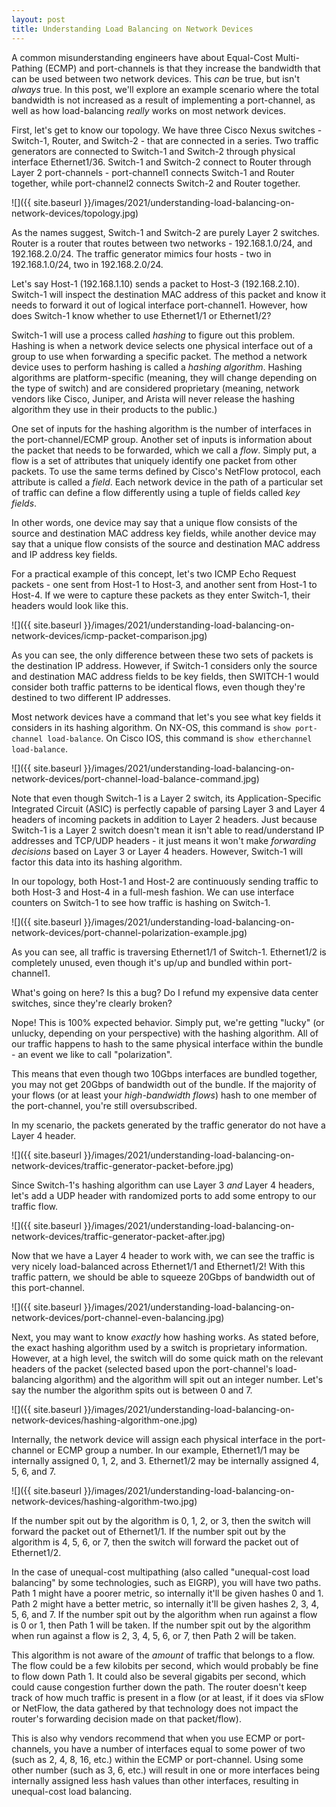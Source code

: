 ```yaml
---
layout: post
title: Understanding Load Balancing on Network Devices
---
```


A common misunderstanding engineers have about Equal-Cost Multi-Pathing (ECMP) and port-channels is that they increase the bandwidth that can be used between two network devices. This *can* be true, but isn't *always* true. In this post, we'll explore an example scenario where the total bandwidth is not increased as a result of implementing a port-channel, as well as how load-balancing *really* works on most network devices.

First, let's get to know our topology. We have three Cisco Nexus switches - Switch-1, Router, and Switch-2 - that are connected in a series. Two traffic generators are connected to Switch-1 and Switch-2 through physical interface Ethernet1/36. Switch-1 and Switch-2 connect to Router through Layer 2 port-channels - port-channel1 connects Switch-1 and Router together, while port-channel2 connects Switch-2 and Router together.

![]({{ site.baseurl }}/images/2021/understanding-load-balancing-on-network-devices/topology.jpg)

As the names suggest, Switch-1 and Switch-2 are purely Layer 2 switches. Router is a router that routes between two networks - 192.168.1.0/24, and 192.168.2.0/24. The traffic generator mimics four hosts - two in 192.168.1.0/24, two in 192.168.2.0/24.

Let's say Host-1 (192.168.1.10) sends a packet to Host-3 (192.168.2.10). Switch-1 will inspect the destination MAC address of this packet and know it needs to forward it out of logical interface port-channel1. However, how does Switch-1 know whether to use Ethernet1/1 or Ethernet1/2?

Switch-1 will use a process called *hashing* to figure out this problem. Hashing is when a network device selects one physical interface out of a group to use when forwarding a specific packet. The method a network device uses to perform hashing is called a *hashing algorithm*. Hashing algorithms are platform-specific (meaning, they will change depending on the type of switch) and are considered proprietary (meaning, network vendors like Cisco, Juniper, and Arista will never release the hashing algorithm they use in their products to the public.)

One set of inputs for the hashing algorithm is the number of interfaces in the port-channel/ECMP group. Another set of inputs is information about the packet that needs to be forwarded, which we call a *flow*. Simply put, a flow is a set of attributes that uniquely identify one packet from other packets. To use the same terms defined by Cisco's NetFlow protocol, each attribute is called a *field*. Each network device in the path of a particular set of traffic can define a flow differently using a tuple of fields called *key fields*.

In other words, one device may say that a unique flow consists of the source and destination MAC address key fields, while another device may say that a unique flow consists of the source and destination MAC address and IP address key fields.

For a practical example of this concept, let's two ICMP Echo Request packets - one sent from Host-1 to Host-3, and another sent from Host-1 to Host-4. If we were to capture these packets as they enter Switch-1, their headers would look like this.

![]({{ site.baseurl }}/images/2021/understanding-load-balancing-on-network-devices/icmp-packet-comparison.jpg)

As you can see, the only difference between these two sets of packets is the destination IP address. However, if Switch-1 considers only the source and destination MAC address fields to be key fields, then SWITCH-1 would consider both traffic patterns to be identical flows, even though they're destined to two different IP addresses.

Most network devices have a command that let's you see what key fields it considers in its hashing algorithm. On NX-OS, this command is `show port-channel load-balance`. On Cisco IOS, this command is `show etherchannel load-balance`.

![]({{ site.baseurl }}/images/2021/understanding-load-balancing-on-network-devices/port-channel-load-balance-command.jpg)

Note that even though Switch-1 is a Layer 2 switch, its Application-Specific Integrated Circuit (ASIC) is perfectly capable of parsing Layer 3 and Layer 4 headers of incoming packets in addition to Layer 2 headers. Just because Switch-1 is a Layer 2 switch doesn't mean it isn't able to read/understand IP addresses and TCP/UDP headers - it just means it won't make *forwarding decisions* based on Layer 3 or Layer 4 headers. However, Switch-1 will factor this data into its hashing algorithm.

In our topology, both Host-1 and Host-2 are continuously sending traffic to both Host-3 and Host-4 in a full-mesh fashion. We can use interface counters on Switch-1 to see how traffic is hashing on Switch-1.

![]({{ site.baseurl }}/images/2021/understanding-load-balancing-on-network-devices/port-channel-polarization-example.jpg)

As you can see, all traffic is traversing Ethernet1/1 of Switch-1. Ethernet1/2 is completely unused, even though it's up/up and bundled within port-channel1.

What's going on here? Is this a bug? Do I refund my expensive data center switches, since they're clearly broken?

Nope! This is 100% expected behavior. Simply put, we're getting "lucky" (or unlucky, depending on your perspective) with the hashing algorithm. All of our traffic happens to hash to the same physical interface within the bundle - an event we like to call "polarization".

This means that even though two 10Gbps interfaces are bundled together, you may not get 20Gbps of bandwidth out of the bundle. If the majority of your flows (or at least your *high-bandwidth flows*) hash to one member of the port-channel, you're still oversubscribed.

In my scenario, the packets generated by the traffic generator do not have a Layer 4 header.

![]({{ site.baseurl }}/images/2021/understanding-load-balancing-on-network-devices/traffic-generator-packet-before.jpg)

Since Switch-1's hashing algorithm can use Layer 3 *and* Layer 4 headers, let's add a UDP header with randomized ports to add some entropy to our traffic flow.

![]({{ site.baseurl }}/images/2021/understanding-load-balancing-on-network-devices/traffic-generator-packet-after.jpg)

Now that we have a Layer 4 header to work with, we can see the traffic is very nicely load-balanced across Ethernet1/1 and Ethernet1/2! With this traffic pattern, we should be able to squeeze 20Gbps of bandwidth out of this port-channel.

![]({{ site.baseurl }}/images/2021/understanding-load-balancing-on-network-devices/port-channel-even-balancing.jpg)

Next, you may want to know *exactly* how hashing works. As stated before, the exact hashing algorithm used by a switch is proprietary information. However, at a high level, the switch will do some quick math on the relevant headers of the packet (selected based upon the port-channel's load-balancing algorithm) and the algorithm will spit out an integer number. Let's say the number the algorithm spits out is between 0 and 7.

![]({{ site.baseurl }}/images/2021/understanding-load-balancing-on-network-devices/hashing-algorithm-one.jpg)

Internally, the network device will assign each physical interface in the port-channel or ECMP group a number. In our example, Ethernet1/1 may be internally assigned 0, 1, 2, and 3. Ethernet1/2 may be internally assigned 4, 5, 6, and 7.

![]({{ site.baseurl }}/images/2021/understanding-load-balancing-on-network-devices/hashing-algorithm-two.jpg)

If the number spit out by the algorithm is 0, 1, 2, or 3, then the switch will forward the packet out of Ethernet1/1. If the number spit out by the algorithm is 4, 5, 6, or 7, then the switch will forward the packet out of Ethernet1/2.

In the case of unequal-cost multipathing (also called "unequal-cost load balancing" by some technologies, such as EIGRP), you will have two paths. Path 1 might have a poorer metric, so internally it'll be given hashes 0 and 1. Path 2 might have a better metric, so internally it'll be given hashes 2, 3, 4, 5, 6, and 7. If the number spit out by the algorithm when run against a flow is 0 or 1, then Path 1 will be taken. If the number spit out by the algorithm when run against a flow is 2, 3, 4, 5, 6, or 7, then Path 2 will be taken.

This algorithm is not aware of the *amount* of traffic that belongs to a flow. The flow could be a few kilobits per second, which would probably be fine to flow down Path 1. It could also be several gigabits per second, which could cause congestion further down the path. The router doesn't keep track of how much traffic is present in a flow (or at least, if it does via sFlow or NetFlow, the data gathered by that technology does not impact the router's forwarding decision made on that packet/flow).

This is also why vendors recommend that when you use ECMP or port-channels, you have a number of interfaces equal to some power of two (such as 2, 4, 8, 16, etc.) within the ECMP or port-channel. Using some other number (such as 3, 6, etc.) will result in one or more interfaces being internally assigned less hash values than other interfaces, resulting in unequal-cost load balancing.
